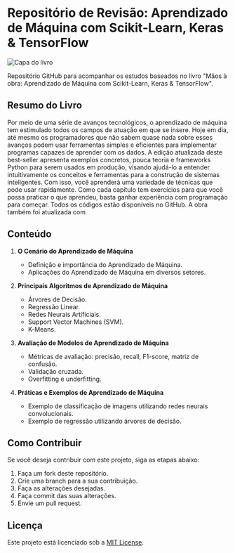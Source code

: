 # Repositório de Revisão: Aprendizado de Máquina com Scikit-Learn, Keras & TensorFlow

![Capa do livro](https://m.media-amazon.com/images/P/B09H13N8FN.01._SCLZZZZZZZ_SX500_.jpg)

Repositório GitHub para acompanhar os estudos baseados no livro "Mãos à obra: Aprendizado de Máquina com Scikit-Learn, Keras & TensorFlow".

## Resumo do Livro

Por meio de uma série de avanços tecnológicos, o aprendizado de máquina tem estimulado todos os campos de atuação em que se insere. Hoje em dia, até mesmo os programadores que não sabem quase nada sobre esses avanços podem usar ferramentas simples e eficientes para implementar programas capazes de aprender com os dados. A edição atualizada deste best-seller apresenta exemplos concretos, pouca teoria e frameworks Python para serem usados em produção, visando ajudá-lo a entender intuitivamente os conceitos e ferramentas para a construção de sistemas inteligentes. Com isso, você aprenderá uma variedade de técnicas que pode usar rapidamente. Como cada capítulo tem exercícios para que você possa praticar o que aprendeu, basta ganhar experiência com programação para começar. Todos os códigos estão disponíveis no GitHub. A obra também foi atualizada com

## Conteúdo

1. **O Cenário do Aprendizado de Máquina**
   - Definição e importância do Aprendizado de Máquina.
   - Aplicações do Aprendizado de Máquina em diversos setores.

2. **Principais Algoritmos de Aprendizado de Máquina**
   - Árvores de Decisão.
   - Regressão Linear.
   - Redes Neurais Artificiais.
   - Support Vector Machines (SVM).
   - K-Means.

3. **Avaliação de Modelos de Aprendizado de Máquina**
   - Métricas de avaliação: precisão, recall, F1-score, matriz de confusão.
   - Validação cruzada.
   - Overfitting e underfitting.

4. **Práticas e Exemplos de Aprendizado de Máquina**
   - Exemplo de classificação de imagens utilizando redes neurais convolucionais.
   - Exemplo de regressão utilizando árvores de decisão.

## Como Contribuir

Se você deseja contribuir com este projeto, siga as etapas abaixo:

1. Faça um fork deste repositório.
2. Crie uma branch para a sua contribuição.
3. Faça as alterações desejadas.
4. Faça commit das suas alterações.
5. Envie um pull request.

## Licença

Este projeto está licenciado sob a [MIT License](LICENSE).
